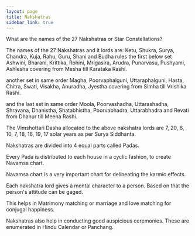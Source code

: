 ```yaml
---
layout: page
title: Nakshatras
sidebar_link: true
---
```


What are the names of the 27 Nakshatras or Star Constellations?

The names of the 27 Nakshatras and it lords are:
Ketu, Shukra, Surya, Chandra, Kuja, Rahu, Guru, Shani and Budha rules the first below set
Ashwini, Bharani, Krittika, Rohini, Mrigasira, Arudra, Punarvasu, Pushyami, Ashlesha covering from Mesha till Karataka Rashi.

another set in same order
Magha, Poorvaphalguni, Uttaraphalguni, Hasta, Chitra, Swati, Visakha, Anuradha, Jyestha covering from Simha till Vrishika Rashi.

and the last set in same order
Moola, Poorvashadha, Uttarashadha, Shravana, Dhanistha, Shatabhistha, Poorvabhadra, Uttarabhadra and Revati from Dhanur till Meena Rashi.

The Vimshottari Dasha allocated to the above nakshatra lords are
7, 20, 6, 10, 7, 18, 16, 19, 17 solar years as per Surya Siddhanta.

Nakshatras are divided into 4 equal parts called Padas.

Every Pada is distributed to each house in a cyclic fashion, to create Navamsa chart.

Navamsa chart is a very important chart for delineating the karmic effects.

Each nakshatra lord gives a mental character to a person. Based on that the person's attitude can be gaged.

This helps in Matrimony matching or marriage and love matching for conjugal happiness.

Nakshatras also help in conducting good auspicious ceremonies. These are enumerated in Hindu Calendar or Panchang.

